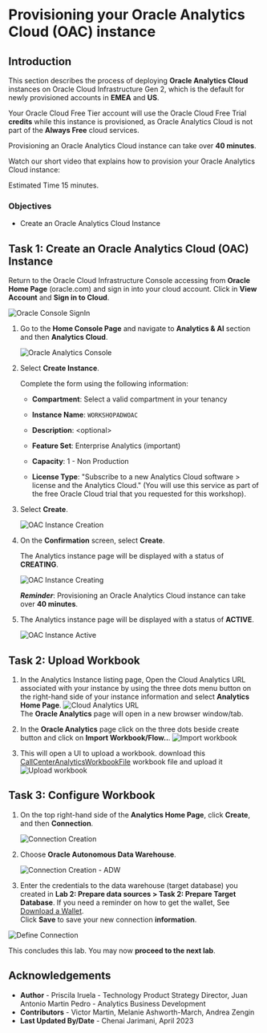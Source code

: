 # Provisioning your Oracle Analytics Cloud (OAC) instance

## Introduction

This section describes the process of deploying **Oracle Analytics Cloud** instances on Oracle Cloud Infrastructure Gen 2, which is the default for newly provisioned accounts in **EMEA** and **US**.

Your Oracle Cloud Free Tier account will use the Oracle Cloud Free Trial **credits** while this instance is provisioned, as Oracle Analytics Cloud is not part of the **Always Free** cloud services.

Provisioning an Oracle Analytics Cloud instance can take over **40 minutes**.

Watch our short video that explains how to provision your Oracle Analytics Cloud instance:

[](youtube:ZAqXlhivQCg)

Estimated Time 15 minutes.

### Objectives
- Create an Oracle Analytics Cloud Instance

## Task 1: Create an Oracle Analytics Cloud (OAC) Instance

Return to the Oracle Cloud Infrastructure Console accessing from **Oracle Home Page** (oracle.com) and sign in into your cloud account.
Click in **View Account** and **Sign in to Cloud**.

![Oracle Console SignIn](./images/laboac-one.png)

1. Go to the **Home Console Page** and navigate to **Analytics & AI** section and then **Analytics Cloud**.

    ![Oracle Analytics Console](https://oracle-livelabs.github.io/common/images/console/analytics-oac.png " ")

2. Select **Create Instance**.

    Complete the form using the following information:

    - **Compartment**: Select a valid compartment in your tenancy

    - **Instance Name**: `WORKSHOPADWOAC`

    - **Description**: &lt;optional&gt;

    - **Feature Set**: Enterprise Analytics (important)

    - **Capacity**: 1 - Non Production

    - **License Type**: "Subscribe to a new Analytics Cloud software > license and the Analytics Cloud." (You will use this service as part of the free Oracle Cloud trial that you requested for this workshop).

3. Select **Create**.

    ![OAC Instance Creation](./images/laboac-six.png)

4. On the **Confirmation** screen, select **Create**.

    The Analytics instance page will be displayed with a status of **CREATING**.

    ![OAC Instance Creating](./images/laboac-seven.png)

    ***Reminder***: Provisioning an Oracle Analytics Cloud instance can take over **40 minutes**.

5. The Analytics instance page will be displayed with a status of **ACTIVE**.

    ![OAC Instance Active](./images/laboac-eight.png)

## Task 2: Upload Workbook

1. In the Analytics Instance listing page, Open the Cloud Analytics URL associated with your instance by using the three dots menu button on the right-hand side of your instance information and select **Analytics Home Page**.
    ![Cloud Analytics URL](./images/oac-instance.png)  
    The **Oracle Analytics** page will open in a new browser window/tab.

2. In the **Oracle Analytics** page click on the three dots beside create button and click on **Import Workbook/Flow..**.
    ![Import workbook](./images/import-workbook.png)

3. This will open a UI to upload a workbook. download this [CallCenterAnalyticsWorkbookFile](./files/CallCenterAnalytics.dva) workbook file  and upload it
    ![Upload workbook](./images/upload-workbook.png)

## Task 3: Configure Workbook

1. On the top right-hand side of the **Analytics Home Page**, click **Create**, and then **Connection**.

    ![Connection Creation](./images/oaccreateconnection.png)

4. Choose **Oracle Autonomous Data Warehouse**.

    ![Connection Creation - ADW](./images/select-adwh-connection.png)

5.	Enter the credentials to the data warehouse (target database) you created in **Lab 2: Prepare data sources > Task 2: Prepare Target Database**. If you need a reminder on how to get the wallet, See [Download a Wallet](https://docs.oracle.com/en/cloud/paas/autonomous-data-warehouse-cloud/cswgs/autonomous-connect-download-credentials.html#GUID-B06202D2-0597-41AA-9481-3B174F75D4B1).  
Click **Save** to save your new connection **information**.

  ![Define Connection](./images/adw-conn.png " ")


This concludes this lab. You may now **proceed to the next lab**.

## Acknowledgements

- **Author** - Priscila Iruela - Technology Product Strategy Director, Juan Antonio Martin Pedro - Analytics Business Development
- **Contributors** - Victor Martin, Melanie Ashworth-March, Andrea Zengin
- **Last Updated By/Date** - Chenai Jarimani, April 2023
